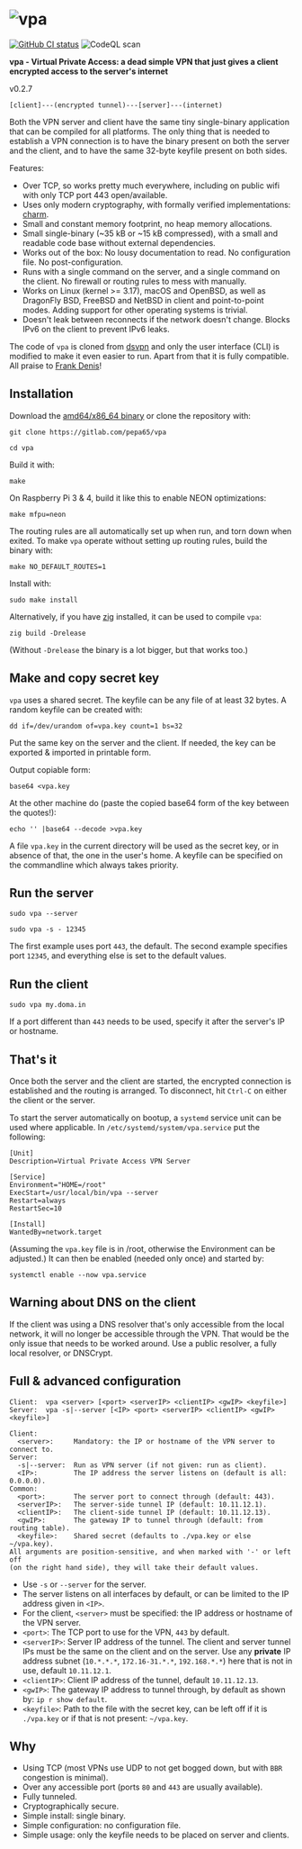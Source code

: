 # ![vpa](https://raw.github.com/pepa65/vpa/master/logo.png)

[![GitHub CI status](https://github.com/pepa65/vpa/workflows/CI/badge.svg)](https://github.com/pepa65/vpa/actions)
![CodeQL scan](https://github.com/pepa65/vpa/workflows/CodeQL%20scan/badge.svg)

**vpa - Virtual Private Access: a dead simple VPN that just gives a client encrypted access to the server's internet**

v0.2.7 <!-- Set in `include/vpn.h` -->

```text
[client]---(encrypted tunnel)---[server]---(internet)
```

Both the VPN server and client have the same tiny single-binary application that can be compiled for all platforms.
The only thing that is needed to establish a VPN connection is to have the binary present on both the server and
the client, and to have the same 32-byte keyfile present on both sides.

Features:

* Over TCP, so works pretty much everywhere, including on public wifi with only TCP port 443 open/available.
* Uses only modern cryptography, with formally verified implementations: [charm](https://github.com/jedisct1/charm).
* Small and constant memory footprint, no heap memory allocations.
* Small single-binary (~35 kB or ~15 kB compressed), with a small and readable code base without external dependencies.
* Works out of the box: No lousy documentation to read. No configuration file. No post-configuration.
* Runs with a single command on the server, and a single command on the client. No firewall or routing rules to mess with manually.
* Works on Linux (kernel >= 3.17), macOS and OpenBSD, as well as DragonFly BSD, FreeBSD and NetBSD in client and point-to-point modes.
  Adding support for other operating systems is trivial.
* Doesn't leak between reconnects if the network doesn't change. Blocks IPv6 on the client to prevent IPv6 leaks.

The code of `vpa` is cloned from [dsvpn](https://github.com/jedisct1/dsvpn) and only the user interface (CLI) is modified
to make it even easier to run. Apart from that it is fully compatible. All praise to [Frank Denis](https://github.com/jedisct1)!

## Installation

Download the [amd64/x86_64 binary](https://gitlab.com/pepa65/vpa/-/jobs/artifacts/master/raw/vpa?job=building)
or clone the repository with:

`git clone https://gitlab.com/pepa65/vpa`

`cd vpa`

Build it with:

`make`

On Raspberry Pi 3 & 4, build it like this to enable NEON optimizations:

`make mfpu=neon`

The routing rules are all automatically set up when run, and torn down when exited. To make `vpa` operate without setting up
routing rules, build the binary with:

`make NO_DEFAULT_ROUTES=1`

Install with:

`sudo make install`

Alternatively, if you have [zig](https://ziglang.org) installed, it can be used to compile `vpa`:

`zig build -Drelease`

(Without `-Drelease` the binary is a lot bigger, but that works too.)

## Make and copy secret key

`vpa` uses a shared secret. The keyfile can be any file of at least 32 bytes.
A random keyfile can be created with:

`dd if=/dev/urandom of=vpa.key count=1 bs=32`

Put the same key on the server and the client. If needed, the key can be exported & imported in printable form.

Output copiable form:

`base64 <vpa.key`

At the other machine do (paste the copied base64 form of the key between the quotes!):

`echo '' |base64 --decode >vpa.key`

A file `vpa.key` in the current directory will be used as the secret key, or in absence of that, the one in the user's home.
A keyfile can be specified on the commandline which always takes priority.

## Run the server

`sudo vpa --server`

`sudo vpa -s - 12345`

The first example uses port `443`, the default.
The second example specifies port `12345`, and everything else is set to the default values.

## Run the client

`sudo vpa my.doma.in`

If a port different than `443` needs to be used, specify it after the server's IP or hostname.

## That's it

Once both the server and the client are started, the encrypted connection is established and the routing is arranged.
To disconnect, hit `Ctrl-C` on either the client or the server.

To start the server automatically on bootup, a `systemd` service unit can be used where applicable.
In `/etc/systemd/system/vpa.service` put the following:

```text
[Unit]
Description=Virtual Private Access VPN Server

[Service]
Environment="HOME=/root"
ExecStart=/usr/local/bin/vpa --server
Restart=always
RestartSec=10

[Install]
WantedBy=network.target
```

(Assuming the `vpa.key` file is in /root, otherwise the Environment can be adjusted.)
It can then be enabled (needed only once) and started by:

`systemctl enable --now vpa.service`

## Warning about DNS on the client

If the client was using a DNS resolver that's only accessible from the local network, it will no longer be accessible through the VPN.
That would be the only issue that needs to be worked around. Use a public resolver, a fully local resolver, or DNSCrypt.

## Full & advanced configuration

```text
Client:  vpa <server> [<port> <serverIP> <clientIP> <gwIP> <keyfile>]
Server:  vpa -s|--server [<IP> <port> <serverIP> <clientIP> <gwIP> <keyfile>]

Client:
  <server>:     Mandatory: the IP or hostname of the VPN server to connect to.
Server:
  -s|--server:  Run as VPN server (if not given: run as client).
  <IP>:         The IP address the server listens on (default is all: 0.0.0.0).
Common:
  <port>:       The server port to connect through (default: 443).
  <serverIP>:   The server-side tunnel IP (default: 10.11.12.1).
  <clientIP>:   The client-side tunnel IP (default: 10.11.12.13).
  <gwIP>:       The gateway IP to tunnel through (default: from routing table).
  <keyfile>:    Shared secret (defaults to ./vpa.key or else ~/vpa.key).
All arguments are position-sensitive, and when marked with '-' or left off
(on the right hand side), they will take their default values.
```

* Use `-s` or `--server` for the server.
* The server listens on all interfaces by default, or can be limited to the IP address given in `<IP>`.
* For the client, `<server>` must be specified: the IP address or hostname of the VPN server.
* `<port>`: The TCP port to use for the VPN, `443` by default.
* `<serverIP>`: Server IP address of the tunnel. The client and server tunnel IPs must be the same on the client and on the server.
  Use any **private** IP address subnet (`10.*.*.*`, `172.16-31.*.*`, `192.168.*.*`) here that is not in use, default `10.11.12.1`.
* `<clientIP>`: Client IP address of the tunnel, default `10.11.12.13`.
* `<gwIP>`: The gateway IP address to tunnel through, by default as shown by: `ip r show default`.
* `<keyfile>`: Path to the file with the secret key, can be left off if it is `./vpa.key` or if that is not present: `~/vpa.key`.

## Why

* Using TCP (most VPNs use UDP to not get bogged down, but with `BBR` congestion is minimal).
* Over any accessible port (ports `80` and `443` are usually available).
* Fully tunneled.
* Cryptographically secure.
* Simple install: single binary.
* Simple configuration: no configuration file.
* Simple usage: only the keyfile needs to be placed on server and clients.


